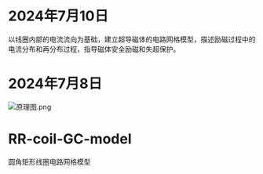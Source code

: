 # 2024年7月10日

以线圈内部的电流流向为基础，建立超导磁体的电路网格模型，描述励磁过程中的电流分布和再分布过程，指导磁体安全励磁和失超保护。



# 2024年7月8日

![原理图.png](https://s2.loli.net/2024/07/08/iVBdvjGuKzDsmpf.png)

# RR-coil-GC-model

圆角矩形线圈电路网格模型
